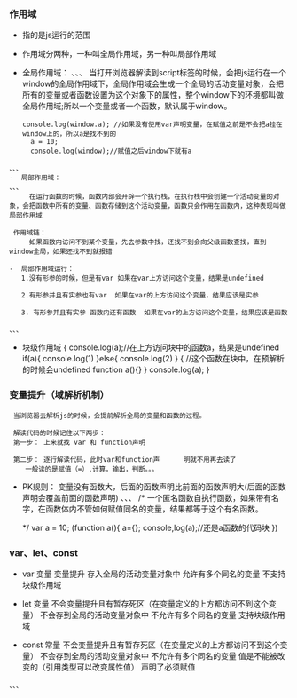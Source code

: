 ###  作用域
   -  指的是js运行的范围

   -  作用域分两种，一种叫全局作用域，另一种叫局部作用域
   -  全局作用域：
     、、、
         当打开浏览器解读到script标签的时候，会把js运行在一个window的全局作用域下，全局作用域会生成一个全局的活动变量对象，会把所有的变量或者函数设置为这个对象下的属性，整个window下的环境都叫做全局作用域;所以一个变量或者一个函数，默认属于window。


          console.log(window.a); //如果没有使用var声明变量，在赋值之前是不会把a挂在window上的，所以a是找不到的
            a = 10;
            console.log(window);//赋值之后window下就有a
    、、、
    -  局部作用域：
    、、、
         在运行函数的时候，函数内部会开辟一个执行栈，在执行栈中会创建一个活动变量的对象，会把函数中所有的变量、函数存储到这个活动变量，函数只会作用在函数内，这种表现叫做局部作用域

     作用域链：
         如果函数内访问不到某个变量，先去参数中找，还找不到会向父级函数查找，直到window全局，如果还找不到就报错

    -  局部作用域运行：
       1.没有形参的时候，但是有var 如果在var上方访问这个变量，结果是undefined

       2.有形参并且有实参也有var  如果在var的上方访问这个变量，结果应该是实参
 
       3. 有形参并且有实参 函数内还有函数  如果在var的上方访问这个变量，结果应该是函数

    、、、
    
   -   块级作用域
   {
     console.log(a);//在上方访问块中的函数a，结果是undefined
     if(a){
         console.log(1)
     }else{
         console.log(2)
     }
     {
         //这个函数在块中，在预解析的时候会undefined
         function a(){}
     }
      console.log(a);
   }

###  变量提升（域解析机制）
     当浏览器去解析js的时候，会提前解析全局的变量和函数的过程。
     
     解读代码的时候记住以下两步：
     第一步： 上来就找 var 和 function声明

     第二步： 逐行解读代码，此时var和function声      明就不用再去读了
        一般读的是赋值（=）,计算，输出，判断。。。

  -  PK规则：
        变量没有函数大，后面的函数声明比前面的函数声明大(后面的函数声明会覆盖前面的函数声明)
    、、、
        /*
          一个匿名函数自执行函数，如果带有名字，在函数体内不管如何赋值同名的变量，结果都等于这个有名函数。

        */
        var  a = 10;
        (function a(){
            a={};
            console,log(a);//还是a函数的代码块
        })

###   var、let、const
   
   -  var 变量
          变量提升
          存入全局的活动变量对象中
          允许有多个同名的变量
          不支持块级作用域

   -  let 变量
          不会变量提升且有暂存死区（在变量定义的上方都访问不到这个变量）
          不会存到全局的活动变量对象中
          不允许有多个同名的变量
          支持块级作用域
    
   -  const 常量
          不会变量提升且有暂存死区（在变量定义的上方都访问不到这个变量）
          不会存到全局的活动变量对象中
          不允许有多个同名的变量
          值是不能被改变的（引用类型可以改变属性值）
          声明了必须赋值

    、、、
